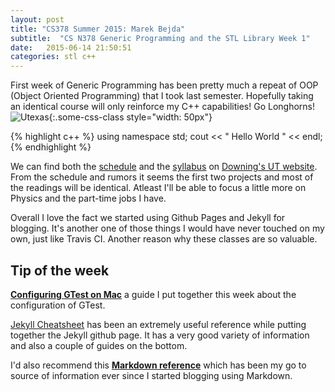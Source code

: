 ```yaml
---
layout: post
title: "CS378 Summer 2015: Marek Bejda"
subtitle:  "CS N378 Generic Programming and the STL Library Week 1"
date:   2015-06-14 21:50:51
categories: stl c++ 
---
```


First week of Generic Programming has been pretty much a repeat of OOP (Object Oriented Programming) that I took last semester. Hopefully taking an identical course will only reinforce my C++ capabilities! Go Longhorns! 
![Utexas](https://www.utexas.edu/sites/default/files/images/Trademarked_Silhouette2.jpg){:.some-css-class style="width: 50px"}

{% highlight c++ %}
 using namespace std;
 cout << " Hello World " << endl;
{% endhighlight %}

We can find both the [schedule][schedule] and the [syllabus][syllabus] on [Downing's UT website][downing]. From the schedule and rumors it seems the first two projects and most of the readings will be identical. Atleast I'll be able to focus a little more on Physics and the part-time jobs I have.

Overall I love the fact we started using Github Pages and Jekyll for blogging. It's another one of those things I would have never touched on my own, just like Travis CI. Another reason why these classes are so valuable. 

## Tip of the week
__[Configuring GTest on Mac][gtest]__ a guide I put together this week about the configuration of GTest. 

[Jekyll Cheatsheet][jekyll] has been an extremely useful reference while putting together the Jekyll github page. It has a very good variety of information and also a couple of guides on the bottom. 

I'd also recommend this __[Markdown reference][markdown]__ which has been my go to source of information ever since I started blogging using Markdown. 


[gtest]: http://marek5050.github.io/cs378/stl/2015/06/14/ConfiguringGTestOnMac.html
[markdown]: http://daringfireball.net/projects/markdown/syntax
[jekyll]: 	http://ricostacruz.com/cheatsheets/jekyll.html
[schedule]: 	https://www.cs.utexas.edu/users/downing/cs378/Schedule.html 
[downing]:	   https://www.cs.utexas.edu/users/downing/
[syllabus]:    https://www.cs.utexas.edu/users/downing/cs378/index.html
[travisci]:   https://github.com/jekyll/jekyll
[jekyll-help]: https://github.com/jekyll/jekyll-help
